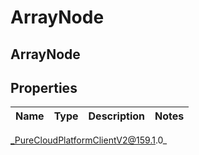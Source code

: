 # ArrayNode

## ArrayNode

## Properties

|Name | Type | Description | Notes|
|------------ | ------------- | ------------- | -------------|



_PureCloudPlatformClientV2@159.1.0_
